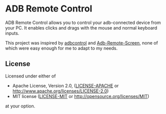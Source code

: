 # ADB Remote Control

ADB Remote Control allows you to control your adb-connected device from your PC.
It enables clicks and drags with the mouse and normal keyboard inputs.

This project was inspired by [adbcontrol](http://marian.schedenig.name/2014/07/03/remote-control-your-android-phone-through-adb/)
and [Adb-Remote-Screen](https://github.com/MajeurAndroid/Adb-Remote-Screen), none of which were easy enough for me to
adapt to my needs.

## License

Licensed under either of

 * Apache License, Version 2.0, ([LICENSE-APACHE](LICENSE-APACHE) or http://www.apache.org/licenses/LICENSE-2.0)
 * MIT license ([LICENSE-MIT](LICENSE-MIT) or http://opensource.org/licenses/MIT)

at your option.
